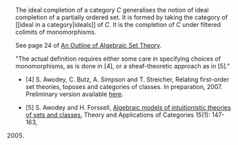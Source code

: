The ideal completion of a category $C$ generalises the notion of ideal completion of a partially ordered set. It is formed by taking the category of [[ideal in a category|ideals]] of $C$. It is the completion of $C$ under filtered colimits of monomorphisms.

See page 24 of [An Outline of Algebraic Set Theory](http://www.phil.cmu.edu/projects/ast/Papers/awodey_outline.pdf).

"The actual definition requires either some care in specifying choices of monomorphisms, as is done in [4], or a sheaf-theoretic approach as in [5]."

* [4] S. Awodey, C. Butz, A. Simpson and T. Streicher, Relating first-order set theories, toposes and categories of classes. In preparation, 2007. Preliminary version available [here](http://www.phil.cmu.edu/projects/ast/).

* [5] S. Awodey and H. Forssell, [Algebraic models of intuitionistic theories of sets and classes](http://www.tac.mta.ca/tac/volumes/15/5/15-05abs.html), Theory and Applications of Categories 15(1): 147-163,
2005.